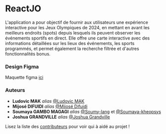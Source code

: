 # ReactJO
L'application a pour objectif de fournir aux utilisateurs une expérience interactive pour les Jeux
Olympiques de 2024, en mettant en avant les meilleurs endroits (spots) depuis lesquels ils peuvent
observer les événements sportifs en direct. Elle offre une carte interactive avec des informations
détaillées sur les lieux des événements, les sports programmés, et permet également la recherche
filtrée et d'autres fonctionnalités bonus.

### Design Figma
Maquette figma [ici](https://www.figma.com/files/team/1362064351304315263/ReactJO?fuid=1351862802237289276)

### Auteurs

* **Ludovic MAK** _alias_ [@Ludovic MAK](https://github.com/ludovicMAK/)
* **Mijosé DIFUIDI** _alias_ [@Mijosé Difuidi](https://github.com/Mijosed)
* **Soumaya GAMBO MAGAGI** _alias_ [@Soumy-lang](https://github.com/Soumy-lang) et [@Soumaya-kheopsys](https://github.com/Soumaya-kheopsys)
* **Joshua GRANDVILLE** _alias_ [@Joshua Grandville](https://github.com/Pinappll)

Lisez la liste des [contributeurs](https://github.com/Mijosed/ReactJO/contributors) pour voir qui à aidé au projet !
